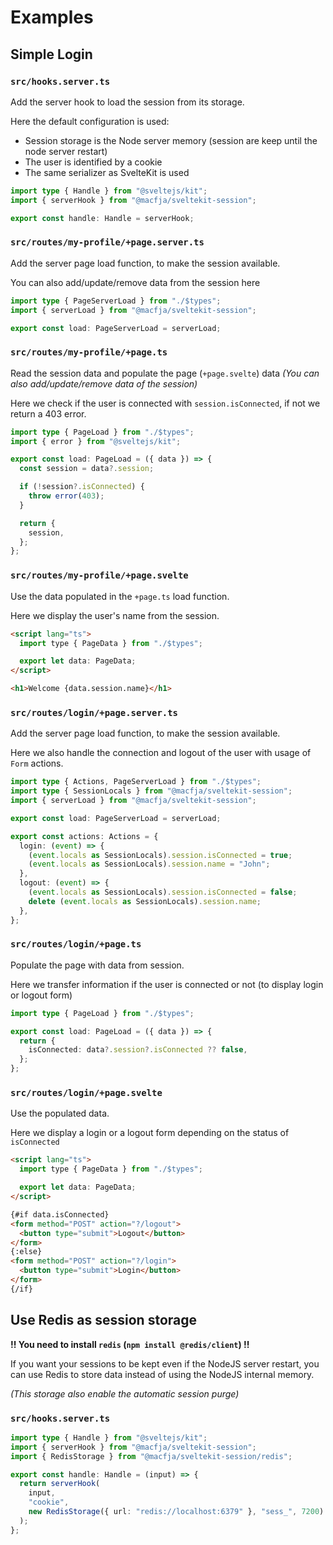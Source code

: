 # Examples

## Simple Login

### `src/hooks.server.ts`

Add the server hook to load the session from its storage.

Here the default configuration is used:

- Session storage is the Node server memory (session are keep until the node server restart)
- The user is identified by a cookie
- The same serializer as SvelteKit is used

```ts
import type { Handle } from "@sveltejs/kit";
import { serverHook } from "@macfja/sveltekit-session";

export const handle: Handle = serverHook;
```

### `src/routes/my-profile/+page.server.ts`

Add the server page load function, to make the session available.

You can also add/update/remove data from the session here

```ts
import type { PageServerLoad } from "./$types";
import { serverLoad } from "@macfja/sveltekit-session";

export const load: PageServerLoad = serverLoad;
```

### `src/routes/my-profile/+page.ts`

Read the session data and populate the page (`+page.svelte`) data
_(You can also add/update/remove data of the session)_

Here we check if the user is connected with `session.isConnected`,
if not we return a 403 error.

```ts
import type { PageLoad } from "./$types";
import { error } from "@sveltejs/kit";

export const load: PageLoad = ({ data }) => {
  const session = data?.session;

  if (!session?.isConnected) {
    throw error(403);
  }

  return {
    session,
  };
};
```

### `src/routes/my-profile/+page.svelte`

Use the data populated in the `+page.ts` load function.

Here we display the user's name from the session.

```html
<script lang="ts">
  import type { PageData } from "./$types";

  export let data: PageData;
</script>

<h1>Welcome {data.session.name}</h1>
```

### `src/routes/login/+page.server.ts`

Add the server page load function, to make the session available.

Here we also handle the connection and logout of the user with usage of `Form` actions.

```ts
import type { Actions, PageServerLoad } from "./$types";
import type { SessionLocals } from "@macfja/sveltekit-session";
import { serverLoad } from "@macfja/sveltekit-session";

export const load: PageServerLoad = serverLoad;

export const actions: Actions = {
  login: (event) => {
    (event.locals as SessionLocals).session.isConnected = true;
    (event.locals as SessionLocals).session.name = "John";
  },
  logout: (event) => {
    (event.locals as SessionLocals).session.isConnected = false;
    delete (event.locals as SessionLocals).session.name;
  },
};
```

### `src/routes/login/+page.ts`

Populate the page with data from session.

Here we transfer information if the user is connected or not (to display login or logout form)

```ts
import type { PageLoad } from "./$types";

export const load: PageLoad = ({ data }) => {
  return {
    isConnected: data?.session?.isConnected ?? false,
  };
};
```

### `src/routes/login/+page.svelte`

Use the populated data.

Here we display a login or a logout form depending on the status of `isConnected`

```html
<script lang="ts">
  import type { PageData } from "./$types";

  export let data: PageData;
</script>

{#if data.isConnected}
<form method="POST" action="?/logout">
  <button type="submit">Logout</button>
</form>
{:else}
<form method="POST" action="?/login">
  <button type="submit">Login</button>
</form>
{/if}
```

## Use Redis as session storage

**!! You need to install `redis` (`npm install @redis/client`) !!**

If you want your sessions to be kept even if the NodeJS server restart, you can use Redis to store data instead of using the NodeJS internal memory.

_(This storage also enable the automatic session purge)_

### `src/hooks.server.ts`

```ts
import type { Handle } from "@sveltejs/kit";
import { serverHook } from "@macfja/sveltekit-session";
import { RedisStorage } from "@macfja/sveltekit-session/redis";

export const handle: Handle = (input) => {
  return serverHook(
    input,
    "cookie",
    new RedisStorage({ url: "redis://localhost:6379" }, "sess_", 7200)
  );
};
```
